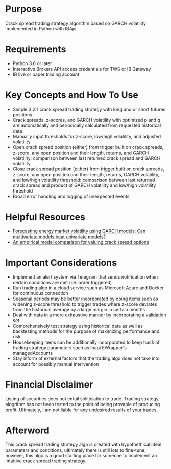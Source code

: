 # Purpose
Crack spread trading strategy algorithm based on GARCH volatility implemented in Python with IBApi.

# Requirements
- Python 3.6 or later
- Interactive Brokers API access credentials for TWS or IB Gateway 
- IB live or paper trading account

# Key Concepts and How To Use
- Simple 3:2:1 crack spread trading strategy with long and or short futures positions
- Crack spreads, z-scores, and GARCH volatility with optimized p and q are automatically and periodically calculated from requested historical data
- Manually input thresholds for z-score, low/high volatility, and adjusted volatility
- Open crack spread position (either) from trigger built on crack spreads, z-score, any open position and their length, returns, and GARCH volatility: comparison between last returned crack spread and GARCH volatility
- Close crack spread position (either) from trigger built on crack spreads, z-score, any open position and their length, returns, GARCH volatility, and low/high volatility threshold: comparison between last returned crack spread and product of GARCH volatility and low/high volatility threshold
- Broad error handling and logging of unexpected events

# Helpful Resources
- [Forecasting energy market volatility using GARCH models: Can multivariate models beat univariate models?](https://www.sciencedirect.com/science/article/abs/pii/S0140988312000540)
- [An empirical model comparison for valuing crack spread options](https://www.sciencedirect.com/science/article/abs/pii/S0140988315001917)

# Important Considerations
- Implement an alert system via Telegram that sends notification when certain conditions are met (i.e. order triggered)
- Run trading algo in a cloud service such as Microsoft Azure and Docker for continuous connection
- Seasonal periods may be better incorporated by doing items such as widening z-score threshold to trigger trades where z-score deviates from the historical average by a large margin in certain months
- Deal with data in a more exhaustive manner by incorporating a validation set
- Comprehensively test strategy using historical data as well as backtesting methods for the purpose of maximizing performance and risk
- Housekeeping items can be additionally incorporated to keep track of trading strategy parameters such as ibapi EWrapper's managedAccounts
- Stay inform of external factors that the trading algo does not take into account for possibly manual intervention

# Financial Disclaimer
Listing of securities does not entail soliticiation to trade. Trading strategy alogrithm has not been tested to the point of being provable of producing profit. Ultimately, I am not liable for any undesired results of your trades.

# Afterword
This crack spread trading strategy algo is created with hypothethical ideal parameters and conditions, ultimately there is still lots to fine-tune; however, this algo is a good starting place for someone to implement an intuitive crack spread trading strategy.
